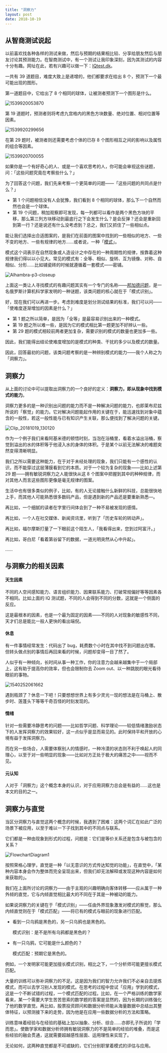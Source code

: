 ```yaml
---
title: "洞察力"
layout: post
date: 2018-10-19
---
```


## 从智商测试说起

以前喜欢找各种各样的测试来做，然后与预期的结果相比较、分享给朋友然后与朋友讨论其预测能力。在智商测试中，有一个测试让我印象深刻，因为其测试的内容十分有趣。网址在此，若有兴趣可以做一下：[IQtest.dk](http://iqtest.dk/main.swf)。

一共有 39 道题目，难度大致上是递增的，他们都要求在给出 8 个，预测下一个最可能出现的图形。

第一道题目中，它给出了 8 个相同的球体，让被测者预测下一个图形是什么。

![1539920053870](../assets/images/2018-10-19-insight.assets/1539920053870.png)

第 19 道题时，预测者则将考虑九宫格内的黑色方块数量、绝对位置、相对位置等因素。

![1539920299656](../assets/images/2018-10-19-insight.assets/1539920299656.png)

在第 29 题时，被测者则还需要考虑个体的已存 8 个图形相互之间的影响以及属性的组合等因素。

![1539920700055](../assets/images/2018-10-19-insight.assets/1539920700055.png)

如果你是一个有好奇心的人、或是一个喜欢思考的人，你可能会审视这些谜题，问：「这些问题究竟在考察些什么？」

为了回答这个问题，我们先来考察一个更简单的问题——「这些问题的共同点是什么？」

- 第 1 个问题相信没有人会犹豫，我们看到 8 个相同的球体，那么下一个自然而然也会是一个球体。
- 第 19 个问题，稍加观察即可发现，每一列都可以看作是两个黑色方块的平移，那么第三列方块移动到最底行之下会发生什么？是会反弹？还会是重新回到第一行？还是说还有什么没考虑到？总之，我们又抓住了一些相似点。

能让我们选择出合适图案的，是我们在前面的图案中找到的一些相似的地方、一些不变的地方、一些有规律的地方……或者说，一种「[模式](https://en.wikipedia.org/wiki/Pattern)」。

模式这个词表示在自然现象或人造设计之中存在的一种周期性的规律，按靠着这种规律我们得以以小见大。常见的模式有：全等、相似、旋转、互为镜像、对称、自相似、分形……比如铺瓷砖的时候就遵循着一套模式——密铺。

![Alhambra-p3-closeup](../assets/images/2018-10-19-insight.assets/Alhambra-p3-closeup.jpg)

上面这一类让人寻找模式的有趣问题其实有一个专门的名称——[邦加德问题](https://en.wikipedia.org/wiki/Bongard_problem)，是一名俄罗斯计算机科学家发明的一种谜题，该类问题的核心就在于「模式识别」。

好，现在我们可以再进一步。考虑到难度是划分测试结果的标准，我们可以问——「使难度逐渐增加的因素是什么？」

- 第 1 题之所以简单，是因为「全等」是最容易识别出来的一种模式。
- 第 19 题之所以难一些，是因为它的模式相比第一题更加不好辨认一些。
- 第 29 题的模式相较前两者更加复杂，需要识别的模式的数量也更加多一些。

因此，我们能得出结论使难度增加的是模式的种类、干扰的多少以及模式的数量。

因此，回答最初的问题，该类问题考察的是一种辨别模式的能力——我个人称之为「洞察力」。

## 洞察力

从上面的讨论中可以提取出洞察力的一个良好的定义：**洞察力，即从现象中找到模式的能力**。

洞察力更多的是一种识别出问题的能力而不是一种解决问题的能力，也即莱布尼兹所说的「察觉」的能力。它对解决问题能起作用的关键在于，能迅速找到对象中蕴含的一般性，若这一般性能与已有知识产生关联，那么便找到了解决问题的关键。

![Clip_20181019_130120](../assets/images/2018-10-19-insight.assets/Clip_20181019_130120.png)

作为一个例子我们来看阿基米德的顿悟时刻，当泡在浴桶里，看着水溢出浴桶，察觉到溢出的水的体积等于他浸入水的身体的体积。于是某个以前无法解决的难题突然变得清晰明显。

我们之所以需要这种能力，在于对于未经处理的现象，我们只能有一个感性的认识，而不能穿过这层薄膜看到它的本质。对于一个较为复杂的现象——比如上述第 29 题——拥有敏锐洞察力之人能很快从这 8 个图案中把握到其中的种种规律，而对其他人而言这些图形更像是毫无规律的图案。

生活中也有很多类似的例子，比如，有的人无论接触什么新鲜的科技，总能很快地上手，而其他人可能熟悉很多数码产品，但是遇到新的产品还是要重新熟悉—。

再比如，一个细腻的读者在字里行间体会到了一种不易被发现的感情。

再比如，一个人在社交媒体、新闻资讯里，听到了「历史车轮的转动声」。

再比如，福尔摩斯打量了一下眼前这个陌生人，「我看得出来，您到过阿富汗。」

再比如，哥白尼「看着第谷留下的数据，一道光明突然从心中升起」。

……

## 与洞察力的相关因素

#### 天生因素

不同的人空间感知能力、语言组织能力、因果联系能力、打破常规偏好等等因素各不相同。比如上面的 IQ 测试题，不同的人会得到不同的分数，这就是一个侧面的反应。

这是最根本的因素，也是一个最为固定的因素——不同的人对现象的敏感性不同，天才们总是能比一般人更快的看出端倪。

#### 休息

有一件事情经常发生：代码出了 bug，耗费数个小时在其中找不到问题出在哪。但转头做点别的事情后再回来看的时候，问题却变得一目了然了。

人似乎有一种倾向，长时间从事一种工作，你的注意力会越来越集中于一个局部上，这有助于提高你的效率，但也会限制你去 Zoom out、以一种跳脱的眼光看待眼前的事物。

![1540252061662](../assets/images/2018-10-19-insight.assets/1540252061662.png)

遇到瓶颈了？休息一下吧！只要想想世界上有多少灵光一现的想法是在马桶上、散步时、莲蓬头下等等千奇百怪的时刻发现的。

#### 情绪

针对一些需要冷静思考的问题——比如哲学问题、科学理论——较低情绪激励状态下的人发挥洞察力的效果较好，这一点似乎是显而易见的。此时保持平和开放的心境有益于发挥洞察力。

而在另一些场合，人需要体察别人的情感时，一种冷漠的状态则不利于唤起人的同理心，以至于对一些明显的现象——比如对方正处于极大的痛苦之中——视而不见。

#### 元认知

人对于「洞察力」这个概念本身的认识，对于应用洞察力总会是有益的……这也是本文的目的之一。

## 洞察力与直觉

当区分洞察力与直觉这两个概念的时候，我遇到了困难：这两个词汇在如此广泛的场景下被应用，以至于难以一下子找到其中的不同点与联系。

它们都是一种由现象到形式的过程，问题是：它们是等价关系还是包含与被包含的关系？

![FlowchartDiagram1](../assets/images/2018-10-19-insight.assets/FlowchartDiagram1.png)

按照荣格心理学，直觉是一种「以无意识的方式传达知觉的功能」，在直觉中，「某种内容本身会作为整体而完全呈现出来，但我们却无法解释或发现这种内容是如何来获取的」。

我们在上面所讨论的洞察力——由于主观的兴趣明确向客体转移——应从属于一种外倾的直觉，它与内倾直觉相比最大的不同在于其是一种被动的能力。

如果说洞察力的关键在于「模式识别」——任由外界现象激发对模式的察觉，那么内倾直觉则在于「模式匹配」——将已有的模式与眼前的现象进行匹配。

- 看到一只乌鸦是黑色的，另一只乌鸦也是黑色的。

  模式识别：是不是所有乌鸦都是黑色的？

- 有一只乌鸦，它可能是什么颜色的？

  模式匹配：预期它是黑色的。

例如，一个发明家可能更加擅长模式识别，相比之下，一个分析师可能更擅长模式匹配。

大量的训练可以弥补洞察力的不足。这是因为我们的智力允许我们不必亲自去提炼模式，而可以去学习别人发现的模式。在思考的过程中尝试「应用」学到的模式，这是一个不断试错的过程，一个模式匹配的过程。比如，在一个严格训练的数学家看来，某一个需要大学生苦苦思索的数学题的答案是显然的，因为长期的训练强化了他的数学直觉。再比如，股票投资顾问和数据分析师能从海量数据中总结出其整体特征，以预测接下来的走势，因为他是在应用一些数据分析的方法和策略。

训练意味着经验与在经验的基础上加以抽象、分析、综合……亦即孔子所说的「学而思」。使数学家和数据分析师拥有敏锐洞察力的不是简单的经验的堆叠，而是这些经验的融会贯通，这就需要超越感性层面、运用理性来实现了。

无论如何，这两种直觉都是不可或缺的，它们分别职掌着模式的评估与应用。
